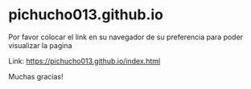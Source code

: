# pichucho013.github.io

Por favor colocar el link en su navegador de su preferencia para poder visualizar la pagina

Link: https://pichucho013.github.io/index.html

Muchas gracias!
